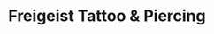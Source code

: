 ---
title: "Freigeist Tattoo & Piercing"
url: /innsbruck/freigeist-tattoo-und-piercing/
shop: Piercing
---